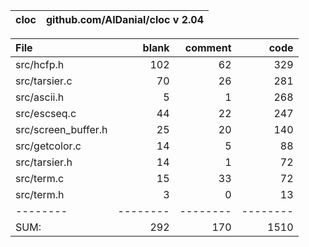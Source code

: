 cloc|github.com/AlDanial/cloc v 2.04
--- | ---

File|blank|comment|code
:-------|-------:|-------:|-------:
src/hcfp.h|102|62|329
src/tarsier.c|70|26|281
src/ascii.h|5|1|268
src/escseq.c|44|22|247
src/screen_buffer.h|25|20|140
src/getcolor.c|14|5|88
src/tarsier.h|14|1|72
src/term.c|15|33|72
src/term.h|3|0|13
--------|--------|--------|--------
SUM:|292|170|1510
